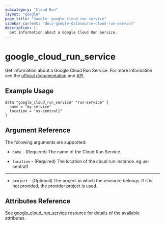 ```yaml
---
subcategory: "Cloud Run"
layout: "google"
page_title: "Google: google_cloud_run_service"
sidebar_current: "docs-google-datasource-cloud-run-service"
description: |-
  Get information about a Google Cloud Run Service.
---
```


# google\_cloud\_run\_service

Get information about a Google Cloud Run Service. For more information see
the [official documentation](https://cloud.google.com/run/docs/)
and [API](https://cloud.google.com/run/docs/apis).

## Example Usage

```hcl
data "google_cloud_run_service" "run-service" {
  name = "my-service"
  location = "us-central1"
}
```

## Argument Reference

The following arguments are supported:

* `name` - (Required) The name of the Cloud Run Service.

* `location` - (Required) The location of the cloud run instance. eg us-central1

- - -

* `project` - (Optional) The project in which the resource belongs. If it
    is not provided, the provider project is used.

## Attributes Reference

See [google_cloud_run_service](https://www.terraform.io/docs/providers/google/r/cloud_run_service.html#argument-reference) resource for details of the available attributes.
